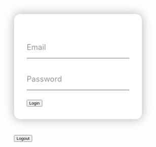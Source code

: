 <div id="loginForm" class="login-container">
  <div class="input-field">
    <input autocomplete="off" id="inputEmail" type="email" required>
    <label>Email</label>
  </div>
  <div class="input-field">
    <input autocomplete="off" id="inputPassword" type="password" required>
    <label>Password</label>
  </div>
  <button class="button1" type="submit" onclick="login()">Login</button>
</div> 

<button id="logoutButton" class="button1" onclick="logout()">Logout</button>




<style>

* {
  box-sizing: border-box;
}

.login-container {
  max-width: 480px;
  margin: 50px auto;
  background: #fff;
  padding: 40px;
  border-radius: 20px;
  box-shadow: 0px 0px 30px rgba(0, 0, 0, 0.3);
}

h2 {
  margin: 0;
  padding: 0 0 30px;
  text-align: center;
  font-size: 40px;
  color: #333;
}

.input-field {
  position: relative;
  margin: 30px 0;
}

.input-field input {
  width: 100%;
  padding: 20px 0;
  border: none;
  border-bottom: 2px solid #999;
  outline: none;
  font-size: 24px;
}

.input-field label {
  position: absolute;
  top: 20px;
  left: 0;
  font-size: 24px;
  color: #999;
  pointer-events: none;
  transition: all 0.5s ease;
}

.input-field input:focus + label, .input-field input:valid + label {
  top: -25px;
  left: 0;
  font-size: 20px;
  color: #ad1616;
}

.button {
  background-color: #ad1616;
  color: white;
  text-align: center;
  transition-duration: 1s;
  cursor: pointer;
}



</style>


<script>

const username = sessionStorage.getItem("username");
const email = sessionStorage.getItem("email");

if (email == null || email == "" || username == "Guest") {
  document.getElementById("loginForm").style.visibility = "visible";
  document.getElementById("logoutButton").style.visibility = "hidden";
}

else {
  document.getElementById("loginForm").style.visibility = "hidden";
  document.getElementById("logoutButton").style.visibility = "visible";
}

function login() {
  const email = document.getElementById("inputEmail").value;
  const password = document.getElementById("inputPassword").value;

  const url = "https://breadbops.gq/authenticate";
  const getNameUrl = "https://breadbops.gq/api/person/getPersonName"
  
  const options = {
    method: 'POST', 
    mode: 'cors', // no-cors, *cors, same-origin
    cache: 'no-cache', // *default, no-cache, reload, force-cache, only-if-cached
    credentials: 'include', // include, *same-origin, omit
    headers: {
        'Content-Type': 'application/json'
    },
    body: JSON.stringify({
        "email" : email,
        "password" : password
    })
  };




  // fetch(url, options)
  //   .then(response => console.log(response.text()))
  //   .then(result => console.log(result))
  //   .catch(error => console.log('error', error));


  // Fetch JWT
  fetch(url, options)
  .then(response => {
      // trap error response from Web API
      if (!response.ok) {
          const errorMsg = 'Login error: ' + response.status;
          console.log(errorMsg);
          return; 
      }
      // Success!!!
      // Redirect to Database location

      var requestOptions = {
        method: 'GET',
        redirect: 'follow'
      };

      fetch("https://breadbops.gq/api/person/getPersonName?email=" + email, requestOptions)
        .then(response => response.text())
        .then(text => {
          console.log(text);
          sessionStorage.setItem("email", email);
          sessionStorage.setItem("username", text);
          window.location.href = "{{site.baseurl}}/";
        })
        .catch(error => console.log('error', error));
      



  })





  
}

function logout() {
  document.cookie = "jwt=; expires=Thu, 01 Jan 1970 00:00:00 UTC; path=/;";
  sessionStorage.setItem("username", "Guest");
  sessionStorage.setItem("email", null);
  sessionStorage.setItem("token", null);
  window.location.reload();

}




if (sessionStorage.getItem("username") == null) {
  sessionStorage.setItem("username", "Guest");
}


document.getElementById("user").innerHTML = "Hello " + sessionStorage.getItem("username") + "!";



</script>
